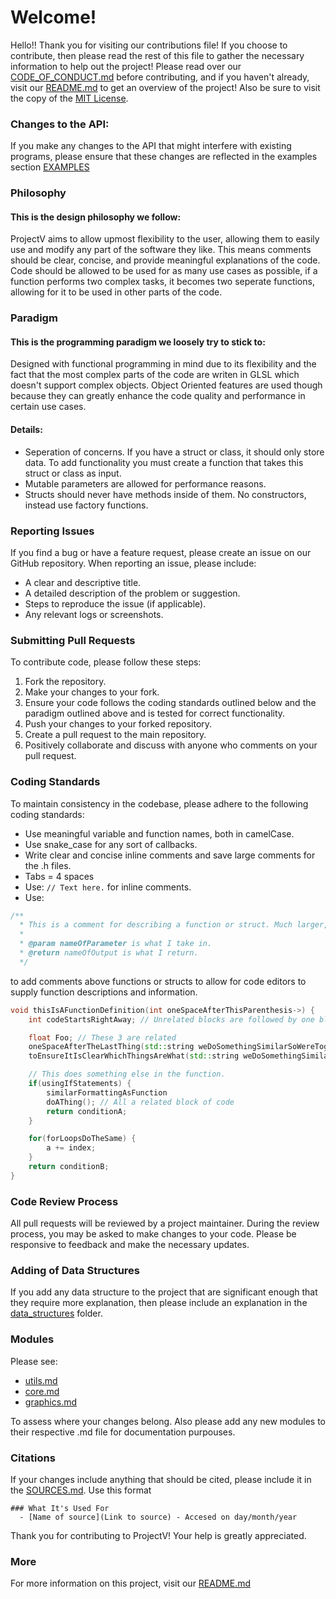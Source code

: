 # Welcome!
Hello!! Thank you for visiting our contributions file! If you choose to contribute, then please read the rest of this file to gather the necessary information to help out the project! Please read over our [CODE_OF_CONDUCT.md](/docs/CODE_OF_CONDUCT.md) before contributing, and if you haven't already, visit our [README.md](/docs/README.md) to get an overview of the project! Also be sure to visit the copy of the [MIT License](/docs/LICENSE.md).

### Changes to the API:

If you make any changes to the API that might interfere with existing programs, please ensure that these changes are reflected in the examples section [EXAMPLES](examples)

### Philosophy

#### This is the design philosophy we follow:

ProjectV aims to allow upmost flexibility to the user, allowing them to easily use and modify any part of the software they like. This means comments should be clear, concise, and provide meaningful explanations of the code. Code should be allowed to be used for as many use cases as possible, if a function performs two complex tasks, it becomes two seperate functions, allowing for it to be used in other parts of the code.

### Paradigm

#### This is the programming paradigm we loosely try to stick to:

Designed with functional programming in mind due to its flexibility and the fact that the most complex parts of the code are writen in GLSL which doesn't support complex objects. Object Oriented features are used though because they can greatly enhance the code quality and performance in certain use cases.

#### Details:
- Seperation of concerns. If you have a struct or class, it should only store data. To add functionality you must create a function that takes this struct or class as input.
- Mutable parameters are allowed for performance reasons.
- Structs should never have methods inside of them. No constructors, instead use factory functions.

### Reporting Issues

If you find a bug or have a feature request, please create an issue on our GitHub repository. When reporting an issue, please include:

- A clear and descriptive title.
- A detailed description of the problem or suggestion.
- Steps to reproduce the issue (if applicable).
- Any relevant logs or screenshots.

### Submitting Pull Requests

To contribute code, please follow these steps:

1. Fork the repository.
2. Make your changes to your fork.
4. Ensure your code follows the coding standards outlined below and the paradigm outlined above and is tested for correct functionality.
5. Push your changes to your forked repository.
6. Create a pull request to the main repository.
7. Positively collaborate and discuss with anyone who comments on your pull request.

### Coding Standards

To maintain consistency in the codebase, please adhere to the following coding standards:

- Use meaningful variable and function names, both in camelCase.
- Use snake_case for any sort of callbacks.
- Write clear and concise inline comments and save large comments for the .h files.
- Tabs = 4 spaces
- Use: `// Text here.` for inline comments.
- Use:
```cpp
/**
  * This is a comment for describing a function or struct. Much larger, these are the ones in the .h files.
  *
  * @param nameOfParameter is what I take in.
  * @return nameOfOutput is what I return.
  */
```
  to add comments above functions or structs to allow for code editors to supply function descriptions and information.
```cpp
void thisIsAFunctionDefinition(int oneSpaceAfterThisParenthesis->) {
    int codeStartsRightAway; // Unrelated blocks are followed by one blank line.

    float Foo; // These 3 are related
    oneSpaceAfterTheLastThing(std::string weDoSomethingSimilarSoWereTogether, Foo);
    toEnsureItIsClearWhichThingsAreWhat(std::string weDoSomethingSimilarSoWereTogether, Foo); // I needed a comment, but they're still closely related, thus the comment goes to the right to ensure they're together.

    // This does something else in the function.
    if(usingIfStatements) {
        similarFormattingAsFunction
        doAThing(); // All a related block of code
        return conditionA;
    } 

    for(forLoopsDoTheSame) {
        a += index;
    }
    return conditionB;
}
```

### Code Review Process

All pull requests will be reviewed by a project maintainer. During the review process, you may be asked to make changes to your code. Please be responsive to feedback and make the necessary updates.

### Adding of Data Structures

If you add any data structure to the project that are significant enough that they require more explanation, then please include an explanation in the [data_structures](/docs/data_structures) folder.

### Modules

Please see:         
- [utils.md](../include/utils/utils.md)
- [core.md](../include/core/core.md)
- [graphics.md](../include/graphics/graphics.md)

To assess where your changes belong. Also please add any new modules to their respective .md file for documentation purpouses.

### Citations

If your changes include anything that should be cited, please include it in the [SOURCES.md](/docs/SOURCES.md). Use this format
```
### What It's Used For
  - [Name of source](Link to source) - Accesed on day/month/year
```

Thank you for contributing to ProjectV! Your help is greatly appreciated.

### More

For more information on this project, visit our [README.md](/docs/README.md)
